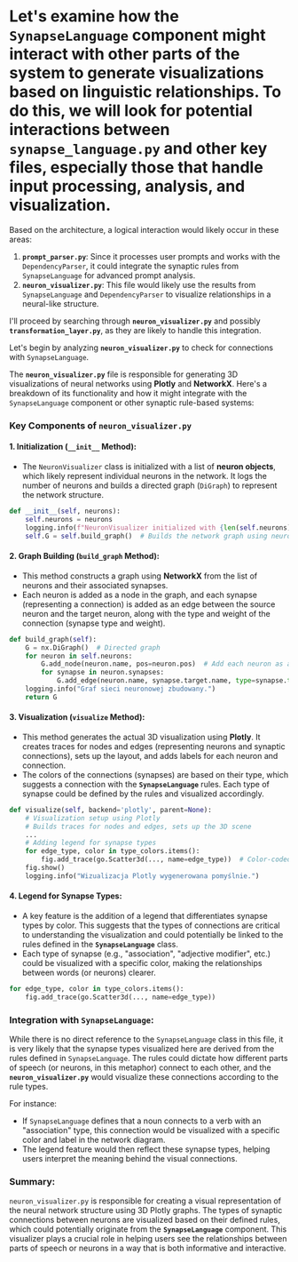 # Let's examine how the **`SynapseLanguage`** component might interact with other parts of the system to generate visualizations based on linguistic relationships. To do this, we will look for potential interactions between **`synapse_language.py`** and other key files, especially those that handle input processing, analysis, and visualization.

Based on the architecture, a logical interaction would likely occur in these areas:
1. **`prompt_parser.py`**: Since it processes user prompts and works with the `DependencyParser`, it could integrate the synaptic rules from `SynapseLanguage` for advanced prompt analysis.
2. **`neuron_visualizer.py`**: This file would likely use the results from `SynapseLanguage` and `DependencyParser` to visualize relationships in a neural-like structure.

I'll proceed by searching through **`neuron_visualizer.py`** and possibly **`transformation_layer.py`**, as they are likely to handle this integration.

Let's begin by analyzing **`neuron_visualizer.py`** to check for connections with `SynapseLanguage`.

The **`neuron_visualizer.py`** file is responsible for generating 3D visualizations of neural networks using **Plotly** and **NetworkX**. Here's a breakdown of its functionality and how it might integrate with the `SynapseLanguage` component or other synaptic rule-based systems:

### **Key Components of `neuron_visualizer.py`**

#### 1. **Initialization (`__init__` Method):**
   - The `NeuronVisualizer` class is initialized with a list of **neuron objects**, which likely represent individual neurons in the network. It logs the number of neurons and builds a directed graph (`DiGraph`) to represent the network structure.

   ```python
   def __init__(self, neurons):
       self.neurons = neurons
       logging.info(f"NeuronVisualizer initialized with {len(self.neurons)} neurons.")
       self.G = self.build_graph()  # Builds the network graph using neurons and synapses
   ```

#### 2. **Graph Building (`build_graph` Method):**
   - This method constructs a graph using **NetworkX** from the list of neurons and their associated synapses.
   - Each neuron is added as a node in the graph, and each synapse (representing a connection) is added as an edge between the source neuron and the target neuron, along with the type and weight of the connection (synapse type and weight).

   ```python
   def build_graph(self):
       G = nx.DiGraph()  # Directed graph
       for neuron in self.neurons:
           G.add_node(neuron.name, pos=neuron.pos)  # Add each neuron as a node
           for synapse in neuron.synapses:
               G.add_edge(neuron.name, synapse.target.name, type=synapse.type, weight=synapse.weight)
       logging.info("Graf sieci neuronowej zbudowany.")
       return G
   ```

#### 3. **Visualization (`visualize` Method):**
   - This method generates the actual 3D visualization using **Plotly**. It creates traces for nodes and edges (representing neurons and synaptic connections), sets up the layout, and adds labels for each neuron and connection.
   - The colors of the connections (synapses) are based on their type, which suggests a connection with the **`SynapseLanguage`** rules. Each type of synapse could be defined by the rules and visualized accordingly.

   ```python
   def visualize(self, backend='plotly', parent=None):
       # Visualization setup using Plotly
       # Builds traces for nodes and edges, sets up the 3D scene
       ...
       # Adding legend for synapse types
       for edge_type, color in type_colors.items():
           fig.add_trace(go.Scatter3d(..., name=edge_type))  # Color-coded based on synapse type
       fig.show()
       logging.info("Wizualizacja Plotly wygenerowana pomyślnie.")
   ```

#### 4. **Legend for Synapse Types:**
   - A key feature is the addition of a legend that differentiates synapse types by color. This suggests that the types of connections are critical to understanding the visualization and could potentially be linked to the rules defined in the **`SynapseLanguage`** class.
   - Each type of synapse (e.g., "association", "adjective modifier", etc.) could be visualized with a specific color, making the relationships between words (or neurons) clearer.

   ```python
   for edge_type, color in type_colors.items():
       fig.add_trace(go.Scatter3d(..., name=edge_type))
   ```

### **Integration with `SynapseLanguage`:**
While there is no direct reference to the `SynapseLanguage` class in this file, it is very likely that the synapse types visualized here are derived from the rules defined in `SynapseLanguage`. The rules could dictate how different parts of speech (or neurons, in this metaphor) connect to each other, and the **`neuron_visualizer.py`** would visualize these connections according to the rule types.

For instance:
- If `SynapseLanguage` defines that a noun connects to a verb with an "association" type, this connection would be visualized with a specific color and label in the network diagram.
- The legend feature would then reflect these synapse types, helping users interpret the meaning behind the visual connections.

### **Summary:**
`neuron_visualizer.py` is responsible for creating a visual representation of the neural network structure using 3D Plotly graphs. The types of synaptic connections between neurons are visualized based on their defined rules, which could potentially originate from the **`SynapseLanguage`** component. This visualizer plays a crucial role in helping users see the relationships between parts of speech or neurons in a way that is both informative and interactive.
